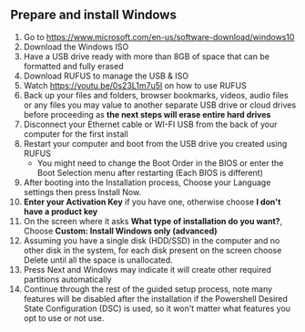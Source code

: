 ## Prepare and install Windows
1. Go to https://www.microsoft.com/en-us/software-download/windows10
2. Download the Windows ISO
3. Have a USB drive ready with more than 8GB of space that can be formatted and fully erased
4. Download RUFUS to manage the USB & ISO
5. Watch https://youtu.be/0s23L1m7u5I on how to use RUFUS
5. Back up your files and folders, browser bookmarks, videos, audio files or any files you may value to another separate USB drive or cloud drives before proceeding as **the next steps will erase entire hard drives**
6. Disconnect your Ethernet cable or WI-FI USB from the back of your computer for the first install
6. Restart your computer and boot from the USB drive you created using RUFUS
   - You might need to change the Boot Order in the BIOS or enter the Boot Selection menu after restarting (Each BIOS is different)
7. After booting into the Installation process, Choose your Language settings then press Install Now.
8. **Enter your Activation Key** if you have one, otherwise choose **I don't have a product key**
9. On the screen where it asks **What type of installation do you want?**, Choose **Custom: Install Windows only (advanced)**
8. Assuming you have a single disk (HDD/SSD) in the computer and no other disk in the system, for each disk present on the screen choose Delete until all the space is unallocated.
9. Press Next and Windows may indicate it will create other required partitions automatically
10. Continue through the rest of the guided setup process, note many features will be disabled after the installation if the Powershell Desired State Configuration (DSC) is used, so it won't matter what features you opt to use or not use.
